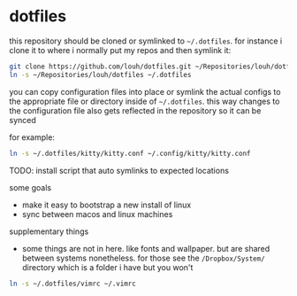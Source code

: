 # dotfiles

this repository should be cloned or symlinked to `~/.dotfiles`. for instance i clone it to where i normally put my repos and then symlink it:

```sh
git clone https://github.com/louh/dotfiles.git ~/Repositories/louh/dotfiles
ln -s ~/Repositories/louh/dotfiles ~/.dotfiles
```

you can copy configuration files into place or symlink the actual configs to the appropriate file or directory inside of `~/.dotfiles`. this way changes to the configuration file also gets reflected in the repository so it can be synced

for example:

```sh
ln -s ~/.dotfiles/kitty/kitty.conf ~/.config/kitty/kitty.conf
```

TODO: install script that auto symlinks to expected locations

some goals
- make it easy to bootstrap a new install of linux
- sync between macos and linux machines

supplementary things
- some things are not in here. like fonts and wallpaper. but are shared between systems nonetheless. for those see the `/Dropbox/System/` directory which is a folder i have but you won't

```sh
ln -s ~/.dotfiles/vimrc ~/.vimrc
```
